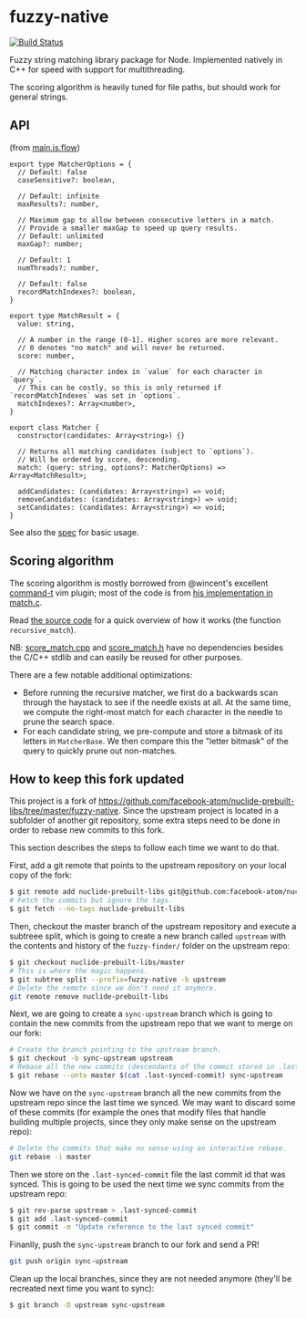 # fuzzy-native

[![Build Status](https://travis-ci.org/hansonw/fuzzy-native.svg?branch=master)](https://travis-ci.org/hansonw/fuzzy-native)

Fuzzy string matching library package for Node. Implemented natively in C++ for speed with support for multithreading.

The scoring algorithm is heavily tuned for file paths, but should work for general strings.

## API

(from [main.js.flow](lib/main.js.flow))

```
export type MatcherOptions = {
  // Default: false
  caseSensitive?: boolean,

  // Default: infinite
  maxResults?: number,

  // Maximum gap to allow between consecutive letters in a match.
  // Provide a smaller maxGap to speed up query results.
  // Default: unlimited
  maxGap?: number;

  // Default: 1
  numThreads?: number,

  // Default: false
  recordMatchIndexes?: boolean,
}

export type MatchResult = {
  value: string,

  // A number in the range (0-1]. Higher scores are more relevant.
  // 0 denotes "no match" and will never be returned.
  score: number,

  // Matching character index in `value` for each character in `query`.
  // This can be costly, so this is only returned if `recordMatchIndexes` was set in `options`.
  matchIndexes?: Array<number>,
}

export class Matcher {
  constructor(candidates: Array<string>) {}

  // Returns all matching candidates (subject to `options`).
  // Will be ordered by score, descending.
  match: (query: string, options?: MatcherOptions) => Array<MatchResult>;

  addCandidates: (candidates: Array<string>) => void;
  removeCandidates: (candidates: Array<string>) => void;
  setCandidates: (candidates: Array<string>) => void;
}
```

See also the [spec](spec/fuzzy-native-spec.js) for basic usage.

## Scoring algorithm

The scoring algorithm is mostly borrowed from @wincent's excellent [command-t](https://github.com/wincent/command-t) vim plugin; most of the code is from [his implementation in  match.c](https://github.com/wincent/command-t/blob/master/ruby/command-t/match.c).

Read [the source code](src/score_match.cpp) for a quick overview of how it works (the function `recursive_match`).

NB: [score_match.cpp](src/score_match.cpp) and [score_match.h](src/score_match.h) have no dependencies besides the C/C++ stdlib and can easily be reused for other purposes.

There are a few notable additional optimizations:

- Before running the recursive matcher, we first do a backwards scan through the haystack to see if the needle exists at all. At the same time, we compute the right-most match for each character in the needle to prune the search space.
- For each candidate string, we pre-compute and store a bitmask of its letters in `MatcherBase`. We then compare this the "letter bitmask" of the query to quickly prune out non-matches.

## How to keep this fork updated

This project is a fork of https://github.com/facebook-atom/nuclide-prebuilt-libs/tree/master/fuzzy-native. Since the upstream project is located in a subfolder of another git repository, some extra steps need to be done in order to rebase new commits to this fork.

This section describes the steps to follow each time we want to do that.

First, add a git remote that points to the upstream repository on your local copy of the fork:

```sh
$ git remote add nuclide-prebuilt-libs git@github.com:facebook-atom/nuclide-prebuilt-libs.git
# Fetch the commits but ignore the tags.
$ git fetch --no-tags nuclide-prebuilt-libs
```

Then, checkout the master branch of the upstream repository and execute a subtreee split, which is going to create a new branch called `upstream` with the contents and history of the `fuzzy-finder/` folder on the upstream repo:

```sh
$ git checkout nuclide-prebuilt-libs/master
# This is where the magic happens.
$ git subtree split --prefix=fuzzy-native -b upstream
# Delete the remote since we don't need it anymore.
git remote remove nuclide-prebuilt-libs
```

Next, we are going to create a `sync-upstream` branch which is going to contain the new commits from the upstream repo that we want to merge on our fork:

```sh
# Create the branch pointing to the upstream branch.
$ git checkout -b sync-upstream upstream
# Rebase all the new commits (descendants of the commit stored in .last-synced-commit) onto the master branch (this may lead to some conflicts).
$ git rebase --onto master $(cat .last-synced-commit) sync-upstream
```

Now we have on the `sync-upstream` branch all the new commits from the upstream repo since the last time we synced. We may want to discard some of these commits (for example the ones that modify files that handle building multiple projects, since they only make sense on the upstream repo):

```sh
# Delete the commits that make no sense using an interactive rebase.
git rebase -i master
```

Then we store on the `.last-synced-commit` file the last commit id that was synced. This is going to be used the next time we sync commits from the upstream repo:

```sh
$ git rev-parse upstream > .last-synced-commit
$ git add .last-synced-commit
$ git commit -m "Update reference to the last synced commit"
```

Finanlly, push the `sync-upstream` branch to our fork and send a PR!

```sh
git push origin sync-upstream
```

Clean up the local branches, since they are not needed anymore (they'll be recreated next time you want to sync):

```sh
$ git branch -D upstream sync-upstream
```
